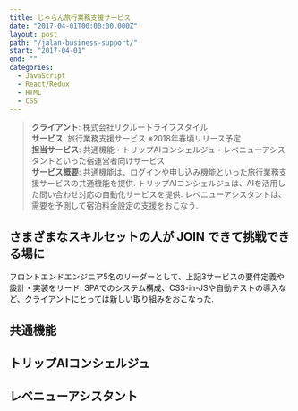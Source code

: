 ```yaml
---
title: じゃらん旅行業務支援サービス
date: "2017-04-01T00:00:00.000Z"
layout: post
path: "/jalan-business-support/"
start: "2017-04-01"
end: ""
categories:
  - JavaScript
  - React/Redux
  - HTML
  - CSS
---
```


> <b>クライアント</b>: 株式会社リクルートライフスタイル<br />
> <b>サービス</b>: 旅行業務支援サービス ※2018年春頃リリース予定<br />
> <b>担当サービス</b>: 共通機能・トリップAIコンシェルジュ・レベニューアシスタントといった宿運営者向けサービス<br />
> <b>サービス概要</b>:
> 共通機能は、ログインや申し込み機能といった旅行業務支援サービスの共通機能を提供.
> トリップAIコンシェルジュは、AIを活用した問い合わせ対応の自動化サービスを提供.
> レベニューアシスタントは、需要を予測して宿泊料金設定の支援をおこなう.

<!--more-->

## さまざまなスキルセットの人が JOIN できて挑戦できる場に
フロントエンドエンジニア5名のリーダーとして、上記3サービスの要件定義や設計・実装をリード.
SPAでのシステム構成、CSS-in-JSや自動テストの導入など、クライアントにとっては新しい取り組みをおこなった.

## 共通機能

## トリップAIコンシェルジュ

## レベニューアシスタント

